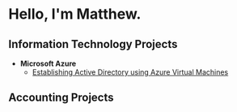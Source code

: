 # Hello, I'm Matthew.

## Information Technology Projects
* **Microsoft Azure**
  * [Establishing Active Directory using Azure Virtual Machines](link-to-azure-ad-project)

## Accounting Projects


